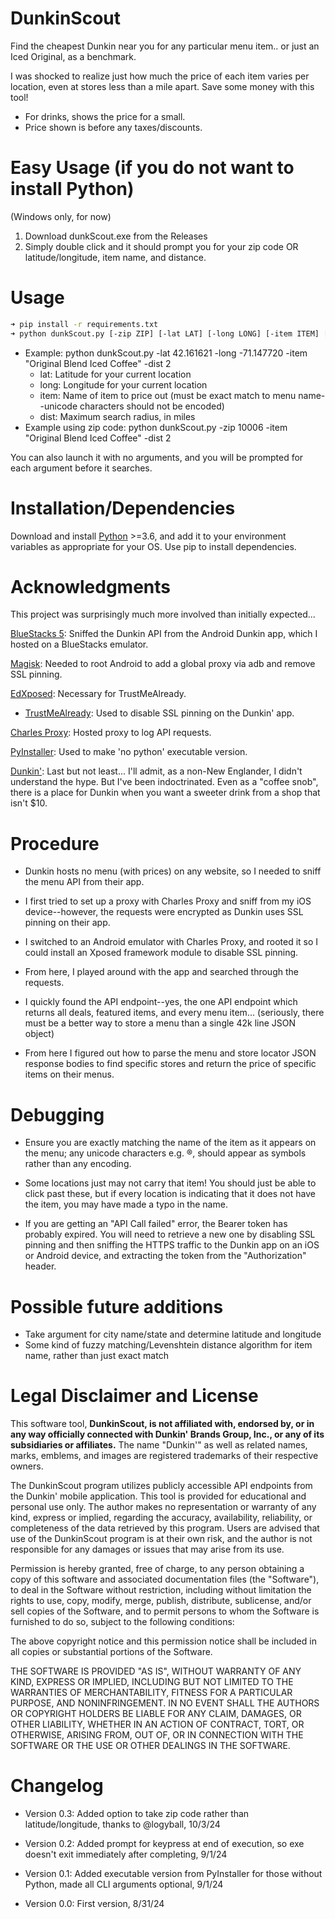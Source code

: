# DunkinScout
Find the cheapest Dunkin near you for any particular menu item.. or 
just an Iced Original, as a benchmark.

I was shocked to realize just how much the price of each item varies per location,
even at stores less than a mile apart. Save some money with this tool!

- For drinks, shows the price for a small.
- Price shown is before any taxes/discounts.

# Easy Usage (if you do not want to install Python)
(Windows only, for now)
1. Download dunkScout.exe from the Releases
2. Simply double click and it should prompt you for your zip code OR latitude/longitude,
item name, and distance.

# Usage
```sh
➜ pip install -r requirements.txt
➜ python dunkScout.py [-zip ZIP] [-lat LAT] [-long LONG] [-item ITEM] [-dist DIST]
```
  * Example: python dunkScout.py -lat 42.161621 -long -71.147720 -item "Original Blend Iced Coffee" -dist 2
    - lat: Latitude for your current location
    - long: Longitude for your current location
    - item: Name of item to price out (must be exact match to menu name--unicode characters should not be encoded)
    - dist: Maximum search radius, in miles
  * Example using zip code: python dunkScout.py -zip 10006 -item "Original Blend Iced Coffee" -dist 2
  
You can also launch it with no arguments, and you will be prompted for each argument before it searches.

# Installation/Dependencies
Download and install [Python](https://www.python.org/downloads/) >=3.6, and add it
to your environment variables as appropriate for your OS. Use pip to install dependencies.


# Acknowledgments
This project was surprisingly much more involved than initially expected...

[BlueStacks 5](https://www.bluestacks.com/): Sniffed the Dunkin API from the Android Dunkin app, which I hosted on a BlueStacks emulator.

[Magisk](https://github.com/topjohnwu/Magisk): Needed to root Android to add a global proxy via adb and remove SSL pinning.

[EdXposed](https://github.com/ElderDrivers/EdXposed): Necessary for TrustMeAlready.

* [TrustMeAlready](https://github.com/ViRb3/TrustMeAlready): Used to disable SSL pinning on the Dunkin' app.

[Charles Proxy](https://www.charlesproxy.com/): Hosted proxy to log API requests.

[PyInstaller](https://pyinstaller.org/en/stable/): Used to make 'no python' executable version.

[Dunkin'](https://www.dunkindonuts.com/en): Last but not least... I'll admit, as a non-New Englander, I didn't understand
the hype. But I've been indoctrinated. Even as a "coffee snob", there is a place for Dunkin when you want a sweeter drink from
a shop that isn't $10.

# Procedure
- Dunkin hosts no menu (with prices) on any website, so I needed to sniff the menu API from their app.

- I first tried to set up a proxy with Charles Proxy and sniff from my iOS device--however, the requests were encrypted as Dunkin
uses SSL pinning on their app. 

- I switched to an Android emulator with Charles Proxy, and rooted it so I could install an Xposed framework module to disable SSL pinning. 

- From here, I played around with the app and searched through the requests.

- I quickly found the API endpoint--yes, the one API endpoint which returns all deals, featured items, and every menu item...
(seriously, there must be a better way to store a menu than a single 42k line JSON object)

- From here I figured out how to parse the menu and store locator JSON response bodies to find specific stores and return the price
of specific items on their menus.

# Debugging
- Ensure you are exactly matching the name of the item as it appears on the menu; any unicode characters e.g. ®, should
appear as symbols rather than any encoding.

- Some locations just may not carry that item! You should just be able to click past these, but if every location is indicating
that it does not have the item, you may have made a typo in the name.

- If you are getting an "API Call failed" error, the Bearer token has probably expired. You will need to retrieve a new one by
disabling SSL pinning and then sniffing the HTTPS traffic to the Dunkin app on an iOS or Android device, and extracting the
token from the "Authorization" header.



# Possible future additions 
* Take argument for city name/state and determine latitude and longitude
* Some kind of fuzzy matching/Levenshtein distance algorithm for item name,
rather than just exact match

# Legal Disclaimer and License
This software tool, **DunkinScout, is not affiliated with, endorsed by, or in any way officially connected with Dunkin' Brands Group, Inc., or any of its subsidiaries or affiliates.** The name "Dunkin'" as well as related names, marks, emblems, and images are registered trademarks of their respective owners.

The DunkinScout program utilizes publicly accessible API endpoints from the Dunkin' mobile application. This tool is provided for educational and personal use only. The author makes no representation or warranty of any kind, express or implied, regarding the accuracy, availability, reliability, or completeness of the data retrieved by this program. Users are advised that use of the DunkinScout program is at their own risk, and the author is not responsible for any damages or issues that may arise from its use.

Permission is hereby granted, free of charge, to any person obtaining a copy of this software and associated documentation files (the "Software"), to deal in the Software without restriction, including without limitation the rights to use, copy, modify, merge, publish, distribute, sublicense, and/or sell copies of the Software, and to permit persons to whom the Software is furnished to do so, subject to the following conditions:

The above copyright notice and this permission notice shall be included in all copies or substantial portions of the Software.

THE SOFTWARE IS PROVIDED "AS IS", WITHOUT WARRANTY OF ANY KIND, EXPRESS OR IMPLIED, INCLUDING BUT NOT LIMITED TO THE WARRANTIES OF MERCHANTABILITY, FITNESS FOR A PARTICULAR PURPOSE, AND NONINFRINGEMENT. IN NO EVENT SHALL THE AUTHORS OR COPYRIGHT HOLDERS BE LIABLE FOR ANY CLAIM, DAMAGES, OR OTHER LIABILITY, WHETHER IN AN ACTION OF CONTRACT, TORT, OR OTHERWISE, ARISING FROM, OUT OF, OR IN CONNECTION WITH THE SOFTWARE OR THE USE OR OTHER DEALINGS IN THE SOFTWARE.

# Changelog

- Version 0.3: Added option to take zip code rather than latitude/longitude, thanks to @logyball, 10/3/24

- Version 0.2: Added prompt for keypress at end of execution, so exe doesn't
exit immediately after completing, 9/1/24

- Version 0.1: Added executable version from PyInstaller for those
without Python, made all CLI arguments optional, 9/1/24

- Version 0.0: First version, 8/31/24
